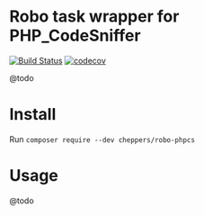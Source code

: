 
# Robo task wrapper for PHP_CodeSniffer

[![Build Status](https://travis-ci.org/Cheppers/robo-phpcs.svg?branch=master)](https://travis-ci.org/Cheppers/robo-phpcs)
[![codecov](https://codecov.io/gh/Cheppers/robo-phpcs/branch/master/graph/badge.svg)](https://codecov.io/gh/Cheppers/robo-phpcs)

@todo


# Install

Run `composer require --dev cheppers/robo-phpcs`


# Usage

@todo
